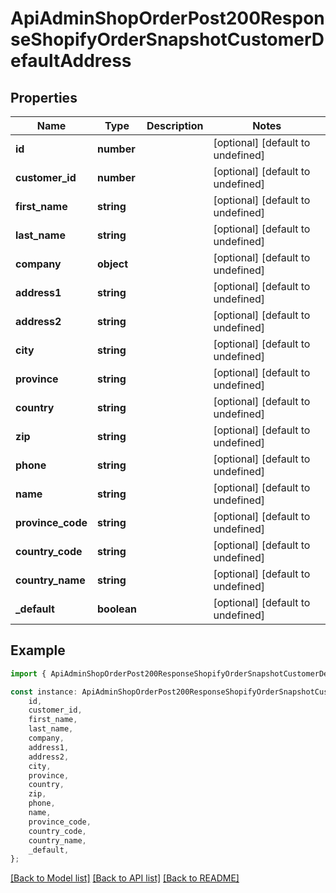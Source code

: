 # ApiAdminShopOrderPost200ResponseShopifyOrderSnapshotCustomerDefaultAddress


## Properties

Name | Type | Description | Notes
------------ | ------------- | ------------- | -------------
**id** | **number** |  | [optional] [default to undefined]
**customer_id** | **number** |  | [optional] [default to undefined]
**first_name** | **string** |  | [optional] [default to undefined]
**last_name** | **string** |  | [optional] [default to undefined]
**company** | **object** |  | [optional] [default to undefined]
**address1** | **string** |  | [optional] [default to undefined]
**address2** | **string** |  | [optional] [default to undefined]
**city** | **string** |  | [optional] [default to undefined]
**province** | **string** |  | [optional] [default to undefined]
**country** | **string** |  | [optional] [default to undefined]
**zip** | **string** |  | [optional] [default to undefined]
**phone** | **string** |  | [optional] [default to undefined]
**name** | **string** |  | [optional] [default to undefined]
**province_code** | **string** |  | [optional] [default to undefined]
**country_code** | **string** |  | [optional] [default to undefined]
**country_name** | **string** |  | [optional] [default to undefined]
**_default** | **boolean** |  | [optional] [default to undefined]

## Example

```typescript
import { ApiAdminShopOrderPost200ResponseShopifyOrderSnapshotCustomerDefaultAddress } from '@heavygee/arda-api-sdk';

const instance: ApiAdminShopOrderPost200ResponseShopifyOrderSnapshotCustomerDefaultAddress = {
    id,
    customer_id,
    first_name,
    last_name,
    company,
    address1,
    address2,
    city,
    province,
    country,
    zip,
    phone,
    name,
    province_code,
    country_code,
    country_name,
    _default,
};
```

[[Back to Model list]](../README.md#documentation-for-models) [[Back to API list]](../README.md#documentation-for-api-endpoints) [[Back to README]](../README.md)
